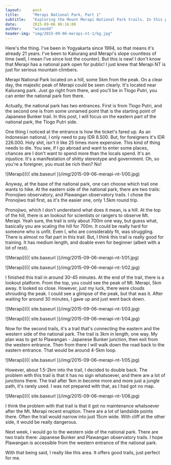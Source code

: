 ```yaml
---
layout:     post
title:      "Merapi National Park, Part 1"
subtitle:   "Exploring the Mount Merapi National Park trails. In this post, I'm exploring the eastern part of the national park: Pronojiwo Hill."
date:       2015-09-06 06:16:00
author:     "wiseodd"
header-img: "img/2015-09-06-merapi-nt-1/bg.jpg"
---
```


Here's the thing. I've been in Yogyakarta since 1994, so that means it's already 21 years. I've been to Kaliurang and Merapi's slope countless of time (well, I mean I've since lost the counter). But this is new! I don't know that Merapi has a national park open for public! I just knew that Merapi NT is just for serious mountain climbers.

Merapi National Park located on a hill, some 5km from the peak. On a clear day, the majestic peak of Merapi could be seen clearly.  It's located near Kaliurang park. Just go right from there, and you'll be in Tlogo Putri, you can enter the national park fom there.

Actually, the national park has two entrances. First is from Tlogo Putri, and the second one is from some unnamed point that is the starting point of Japanese Bunker trail. In this post, I will focus on the eastern part of the national park, the Tlogo Putri side.

One thing I noticed at the entrance is how the ticket's fared up. As an Indonesian national, I only need to pay IDR 8.500. But, for foreigners it's IDR 226.000. Holy shit, isn't it like 25 times more expensive. This kind of thing needs to die. You see, if I go abroad and want to enter some places, chances are I don't want to spend more than the locals spend. It's an injustice. It's a manifestation of shitty stereotype and government. Oh, so you're a foreigner, you must be rich then? No!

![Merapi]({{ site.baseurl }}/img/2015-09-06-merapi-nt-1/00.jpg)

Anyway, at the base of the national park, one can choose which trail one wants to hike. At the eastern side of the national park, there are two trails: Pronojiwo observatory, and Plawangan observatory trails. I chose the Pronojiwo trail first, as it's the easier one, only 1.5km round trip.

Pronojiwo, which I don't understand what does it mean, is a hill. At the top of the hill, there is an lookout for scientists or rangers to observe Mt. Merapi. Yeah sure, the trail is only about 700m one way, but guess what, basically you are scaling the hill for 700m. It could be really hard for someone who is unfit. Even I, who are considerably fit, was struggling. There is almost no flat part in this trail. But, I think this trail is really good for training. It has medium length, and doable even for beginner (albeit with a lot of rest).

![Merapi]({{ site.baseurl }}/img/2015-09-06-merapi-nt-1/01.jpg)

![Merapi]({{ site.baseurl }}/img/2015-09-06-merapi-nt-1/02.jpg)

I finished this trail in around 30-45 minutes. At the end of the trail, there is a lookout platform. From the top, you could see the peak of Mt. Merapi, 5km away. It looked so close. However, just my luck, there were clouds shrouding the peak. I could see a glimpse of the peak, but that was it. After waiting for around 30 minutes, I gave up and just went back down.

![Merapi]({{ site.baseurl }}/img/2015-09-06-merapi-nt-1/03.jpg)

![Merapi]({{ site.baseurl }}/img/2015-09-06-merapi-nt-1/04.jpg)

Now for the second trails, it's a trail that's connecting the eastern and the western side of the national park. The trail is 3km in length, one way. My plan was to get to Plawangan - Japanese Bunker junction, then exit from the western entrance. Then from there I will walk down the road back to the eastern entrance. That would be around 4-5km loop.

![Merapi]({{ site.baseurl }}/img/2015-09-06-merapi-nt-1/05.jpg)

However, about 1.5-2km into the trail, I decided to double back. The problem with this trail is that it has no sign whatsoever, and there are a lot of junctions there. The trail after 1km in become more and more just a jungle path, it's rarely used. I was not prepared with that, as I had got no map.

![Merapi]({{ site.baseurl }}/img/2015-09-06-merapi-nt-1/06.jpg)

I think the problem with that trail is that it got no maintenance whatsoever after the Mt. Merapi recent eruption. There are a lot of landslide points there. Often the trail would narrow into just 15cm wide. With cliff at the other side, it would be really dangerous.

Next week, I would go to the western side of the national park. There are two trails there: Japanese Bunker and Plawangan observatory trails. I hope Plawangan is accessible from the western entrance of the national park.

With that being said, I really like this area. It offers good trails, just perfect for me.